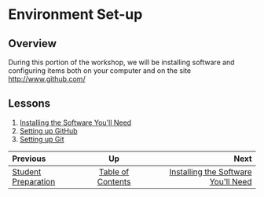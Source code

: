 <!-- begin auto-generated title section -->
# Environment Set-up
<!-- end auto-generated section -->


## Overview

During this portion of the workshop, we will be installing software and configuring items both on your computer and on the site http://www.github.com/

## Lessons

1. [Installing the Software You'll Need](./installing_tools.md)
1. [Setting up GitHub](./github_setup.md)
1. [Setting up Git](./git_config.md)

<!-- begin auto-generated nav-links section -->
| Previous | Up | Next |
|:---------|:---:|-----:|
| [Student Preparation](./prereq_student.md) | [Table of Contents](./README.md) | [Installing the Software You'll Need](./installing_tools.md) |
<!-- end auto-generated section -->
